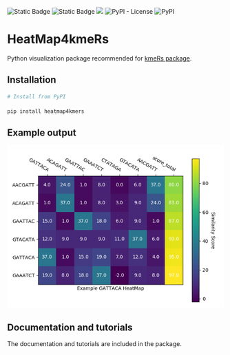 ![Static Badge](https://img.shields.io/badge/A-brightgreen?style=flat&logo=Codacy&label=code%20quality)  ![Static Badge](https://img.shields.io/badge/100%25-brightgreen?style=flat&logo=Codacy&label=coverage)  ![](https://img.shields.io/badge/build-passing-brightgreen?style=flat&label=circleci) ![PyPI - License](https://img.shields.io/pypi/l/heatmap4kmers.svg?color=green) ![PyPI](https://img.shields.io/pypi/v/heatmap4kmers.svg?color=green)

# HeatMap4kmeRs

Python visualization package recommended for [kmeRs package](https://github.com/urniaz/kmeRs). 

## Installation

```python
# Install from PyPI 

pip install heatmap4kmers

```

## Example output

![Figure_2.png](Examples/Figure_2.png)


## Documentation and tutorials 

The documentation and tutorials are included in the package.
